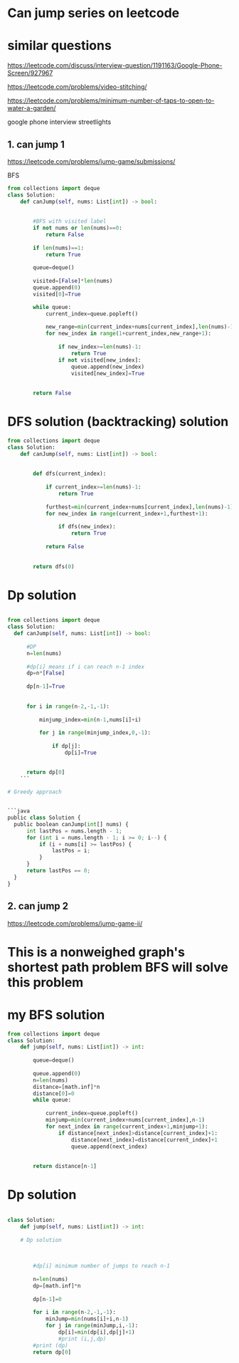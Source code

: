 # Can jump series on leetcode 


# similar questions 

https://leetcode.com/discuss/interview-question/1191163/Google-Phone-Screen/927967

 https://leetcode.com/problems/video-stitching/
 

https://leetcode.com/problems/minimum-number-of-taps-to-open-to-water-a-garden/

google phone interview streetlights


## 1. can jump 1 
https://leetcode.com/problems/jump-game/submissions/

BFS 

```python 
from collections import deque 
class Solution:
    def canJump(self, nums: List[int]) -> bool:
        
        
        #BFS with visited label 
        if not nums or len(nums)==0:
            return False 
        
        if len(nums)==1:
            return True 
        
        queue=deque()
        
        visited=[False]*len(nums)       
        queue.append(0)
        visited[0]=True 

        while queue:
            current_index=queue.popleft()
            
            new_range=min(current_index+nums[current_index],len(nums)-1)
            for new_index in range(1+current_index,new_range+1): 
                
                if new_index>=len(nums)-1:
                    return True 
                if not visited[new_index]:
                    queue.append(new_index)
                    visited[new_index]=True 
                
                
        return False 
```
# DFS solution (backtracking) solution 

```python 
from collections import deque 
class Solution:
    def canJump(self, nums: List[int]) -> bool:
        
        
        def dfs(current_index):
            
            if current_index>=len(nums)-1:
                return True 
            
            furthest=min(current_index+nums[current_index],len(nums)-1)
            for new_index in range(current_index+1,furthest+1):
                
                if dfs(new_index):
                    return True 
                
            return False 
                
        
        return dfs(0)
  ```
  
  
  # Dp solution 
  ```python
  
  from collections import deque 
class Solution:
    def canJump(self, nums: List[int]) -> bool:
        
        #DP
        n=len(nums)
        
        #dp[i] means if i can reach n-1 index 
        dp=n*[False]
        
        dp[n-1]=True 
        
        
        for i in range(n-2,-1,-1):
            
            minjump_index=min(n-1,nums[i]+i)
            
            for j in range(minjump_index,0,-1):
                
                if dp[j]:
                    dp[i]=True 
  
            
        return dp[0]
      ```
      
 # Greedy approach 
 
 
 ```java
 public class Solution {
    public boolean canJump(int[] nums) {
        int lastPos = nums.length - 1;
        for (int i = nums.length - 1; i >= 0; i--) {
            if (i + nums[i] >= lastPos) {
                lastPos = i;
            }
        }
        return lastPos == 0;
    }
}
```
## 2. can jump 2 


https://leetcode.com/problems/jump-game-ii/

# This is a nonweighed graph's shortest path problem BFS will solve this problem 

# my BFS solution 

```python
from collections import deque 
class Solution:
    def jump(self, nums: List[int]) -> int:
        
        queue=deque()
        
        queue.append(0)
        n=len(nums)
        distance=[math.inf]*n
        distance[0]=0
        while queue:
            
            current_index=queue.popleft()
            minjump=min(current_index+nums[current_index],n-1)
            for next_index in range(current_index+1,minjump+1):
                if distance[next_index]>distance[current_index]+1:
                    distance[next_index]=distance[current_index]+1
                    queue.append(next_index)
                    
        
        return distance[n-1]
```



# Dp solution 

```python

class Solution:
    def jump(self, nums: List[int]) -> int:
        
    # Dp solution 
    

    
        #dp[i] minimum number of jumps to reach n-1
    
        n=len(nums)
        dp=[math.inf]*n
    
        dp[n-1]=0
    
        for i in range(n-2,-1,-1):
            minJump=min(nums[i]+i,n-1)
            for j in range(minJump,i,-1):
                dp[i]=min(dp[i],dp[j]+1)
                #print (i,j,dp)
        #print (dp)
        return dp[0]
 ```
 
 
 
